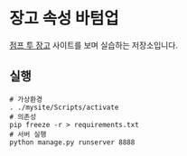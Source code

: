 # 장고 속성 바텀업
[점프 투 장고](https://wikidocs.net/book/4223) 사이트를 보며 실습하는 저장소입니다.

## 실행
```
# 가상환경
. ./mysite/Scripts/activate
# 의존성
pip freeze -r > requirements.txt
# 서버 실행
python manage.py runserver 8888
```